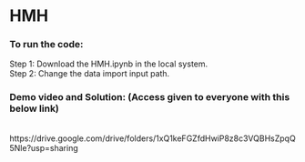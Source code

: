 # HMH

### To run the code:<br>
Step 1: Download the HMH.ipynb in the local system.<br>
Step 2: Change the data import input path.<br>

### Demo video and Solution: (Access given to everyone with this below link)<br>
<br>
https://drive.google.com/drive/folders/1xQ1keFGZfdHwiP8z8c3VQBHsZpqQ5Nle?usp=sharing
